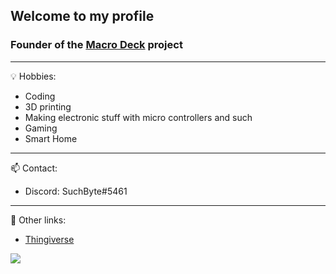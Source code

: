 ## Welcome to my profile

### Founder of the [Macro Deck](https://github.com/SuchByte/Macro-Deck) project

---
💡 Hobbies:
- Coding
- 3D printing
- Making electronic stuff with micro controllers and such
- Gaming
- Smart Home
---
📫 Contact:
- Discord: SuchByte#5461
---
📌 Other links:
- [Thingiverse](https://www.thingiverse.com/suchbyte/designs)

<a href="https://www.buymeacoffee.com/suchbyte"><img src="https://img.buymeacoffee.com/button-api/?text=Buy me a coffee&emoji=&slug=suchbyte&button_colour=40DCA5&font_colour=ffffff&font_family=Lato&outline_colour=000000&coffee_colour=FFDD00" /></a>
